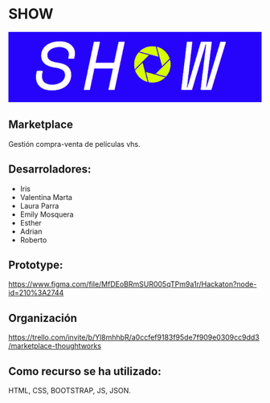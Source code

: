# SHOW
![Logo Show](/public/src/media/logo.png)

## Marketplace
Gestión compra-venta de películas vhs.

 ## Desarroladores:

   * Iris
   * Valentina Marta
   * Laura Parra
   * Emily Mosquera
   * Esther
   * Adrian
   * Roberto

## Prototype:

<https://www.figma.com/file/MfDEoBRmSUR005qTPm9a1r/Hackaton?node-id=210%3A2744>

## Organización
<https://trello.com/invite/b/Yl8mhhbR/a0ccfef9183f95de7f909e0309cc9dd3/marketplace-thoughtworks>

## Como recurso se ha utilizado:
HTML, CSS, BOOTSTRAP, JS, JSON.